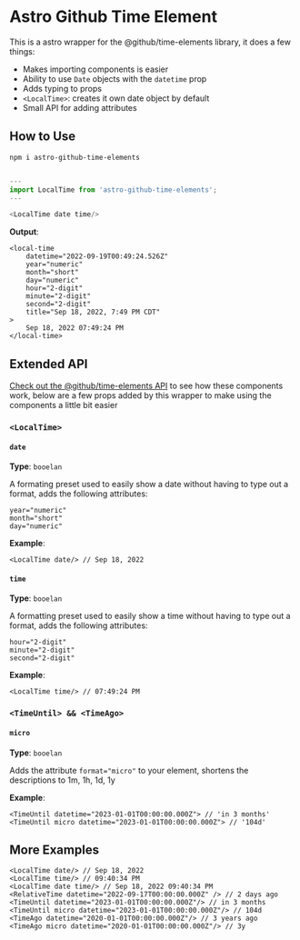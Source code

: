 # Astro Github Time Element

This is a astro wrapper for the @github/time-elements library, it does a few things:

- Makes importing components is easier
- Ability to use `Date` objects with the `datetime` prop
- Adds typing to props
- `<LocalTime>`: creates it own date object by default
- Small API for adding attributes 

## How to Use

```
npm i astro-github-time-elements
```

```ts

---
import LocalTime from 'astro-github-time-elements';
---

<LocalTime date time/>
```

**Output**:
```
<local-time 
    datetime="2022-09-19T00:49:24.526Z"
    year="numeric"
    month="short"
    day="numeric"
    hour="2-digit"
    minute="2-digit"
    second="2-digit"
    title="Sep 18, 2022, 7:49 PM CDT"
>
    Sep 18, 2022 07:49:24 PM
</local-time>
```

## Extended API

[Check out the @github/time-elements API](https://github.com/github/time-elements) to see how these components work, below are a few props added by this wrapper to make using the components a little bit easier

### `<LocalTime>`

#### `date`

**Type**: `booelan`

A formating preset used to easily show a date without having to type out a format, adds the following attributes:

```tsx
year="numeric"
month="short"
day="numeric"
```

**Example**:

```tsx
<LocalTime date/> // Sep 18, 2022
```

#### `time`

**Type**: `booelan`

A formatting preset used to easily show a time without having to type out a format, adds the following attributes:

```tsx
hour="2-digit"
minute="2-digit"
second="2-digit"
```

**Example**:

```tsx
<LocalTime time/> // 07:49:24 PM
```

### `<TimeUntil> && <TimeAgo>`

#### `micro`

**Type**: `booelan`

Adds the attribute `format="micro"` to your element, shortens the descriptions to 1m, 1h, 1d, 1y

**Example**: 

```tsx
<TimeUntil datetime="2023-01-01T00:00:00.000Z"> // 'in 3 months'
<TimeUntil micro datetime="2023-01-01T00:00:00.000Z"> // '104d'
```

## More Examples

```tsx
<LocalTime date/> // Sep 18, 2022
<LocalTime time/> // 09:40:34 PM
<LocalTime date time/> // Sep 18, 2022 09:40:34 PM
<RelativeTime datetime="2022-09-17T00:00:00.000Z" /> // 2 days ago
<TimeUntil datetime="2023-01-01T00:00:00.000Z"/> // in 3 months
<TimeUntil micro datetime="2023-01-01T00:00:00.000Z"/> // 104d
<TimeAgo datetime="2020-01-01T00:00:00.000Z"/> // 3 years ago
<TimeAgo micro datetime="2020-01-01T00:00:00.000Z"/> // 3y
```